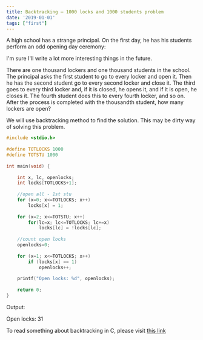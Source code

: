```yaml
---
title: Backtracking – 1000 locks and 1000 students problem
date: '2019-01-01'
tags: ["first"]
---
```


A high school has a strange principal. On the first day, he has his students perform an odd opening day ceremony:

I'm sure I'll write a lot more interesting things in the future.

There are one thousand lockers and one thousand students in the school. The principal asks the first student to go to every locker and open it. Then he has the second student go to every second locker and close it. The third goes to every third locker and, if it is closed, he opens it, and if it is open, he closes it. The fourth student does this to every fourth locker, and so on. After the process is completed with the thousandth student, how many lockers are open?

We will use backtracking method to find the solution. This may be dirty way of solving this problem.

```C
#include <stdio.h>
 
#define TOTLOCKS 1000
#define TOTSTU 1000
 
int main(void) {
 
    int x, lc, openlocks;
    int locks[TOTLOCKS+1];
 
    //open all - 1st stu
    for (x=0; x<=TOTLOCKS; x++)
        locks[x] = 1;
 
    for (x=2; x<=TOTSTU; x++)
        for(lc=x; lc<=TOTLOCKS; lc+=x)
            locks[lc] = !locks[lc];
 
    //count open locks
    openlocks=0;
 
    for (x=1; x<=TOTLOCKS; x++)
        if (locks[x] == 1)
            openlocks++;
 
    printf("Open locks: %d", openlocks);
 
    return 0;
}
```

Output:

Open locks: 31

To read something about backtracking in C, please visit [this link](http://www.thegeekstuff.com/2014/12/backtracking-example/)
